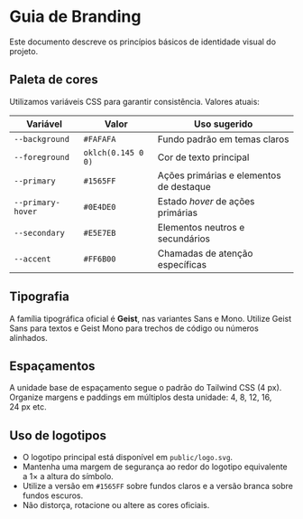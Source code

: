 # Guia de Branding

Este documento descreve os princípios básicos de identidade visual do projeto.

## Paleta de cores
Utilizamos variáveis CSS para garantir consistência. Valores atuais:

| Variável | Valor | Uso sugerido |
|---------|-------|--------------|
| `--background` | `#FAFAFA` | Fundo padrão em temas claros |
| `--foreground` | `oklch(0.145 0 0)` | Cor de texto principal |
| `--primary` | `#1565FF` | Ações primárias e elementos de destaque |
| `--primary-hover` | `#0E4DE0` | Estado _hover_ de ações primárias |
| `--secondary` | `#E5E7EB` | Elementos neutros e secundários |
| `--accent` | `#FF6B00` | Chamadas de atenção específicas |

## Tipografia
A família tipográfica oficial é **Geist**, nas variantes Sans e Mono. Utilize Geist Sans para textos e Geist Mono para trechos de código ou números alinhados.

## Espaçamentos
A unidade base de espaçamento segue o padrão do Tailwind CSS (4 px). Organize margens e paddings em múltiplos desta unidade: 4, 8, 12, 16, 24 px etc.

## Uso de logotipos
- O logotipo principal está disponível em `public/logo.svg`.
- Mantenha uma margem de segurança ao redor do logotipo equivalente a 1× a altura do símbolo.
- Utilize a versão em `#1565FF` sobre fundos claros e a versão branca sobre fundos escuros.
- Não distorça, rotacione ou altere as cores oficiais.

